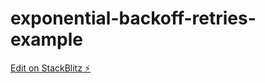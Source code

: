 # exponential-backoff-retries-example

[Edit on StackBlitz ⚡️](https://stackblitz.com/edit/exponential-backoff-retries-example)